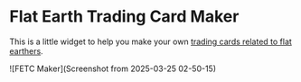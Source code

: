 # Flat Earth Trading Card Maker
This is a little widget to help you make your own [trading cards related to flat earthers](https://www.flerf.info/index.php/Category:Trading_Cards).

![FETC Maker](Screenshot from 2025-03-25 02-50-15)

